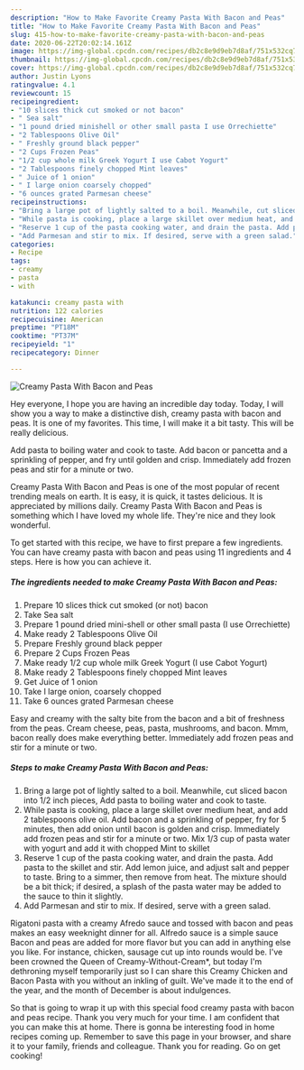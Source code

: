 ```yaml
---
description: "How to Make Favorite Creamy Pasta With Bacon and Peas"
title: "How to Make Favorite Creamy Pasta With Bacon and Peas"
slug: 415-how-to-make-favorite-creamy-pasta-with-bacon-and-peas
date: 2020-06-22T20:02:14.161Z
image: https://img-global.cpcdn.com/recipes/db2c8e9d9eb7d8af/751x532cq70/creamy-pasta-with-bacon-and-peas-recipe-main-photo.jpg
thumbnail: https://img-global.cpcdn.com/recipes/db2c8e9d9eb7d8af/751x532cq70/creamy-pasta-with-bacon-and-peas-recipe-main-photo.jpg
cover: https://img-global.cpcdn.com/recipes/db2c8e9d9eb7d8af/751x532cq70/creamy-pasta-with-bacon-and-peas-recipe-main-photo.jpg
author: Justin Lyons
ratingvalue: 4.1
reviewcount: 15
recipeingredient:
- "10 slices thick cut smoked or not bacon"
- " Sea salt"
- "1 pound dried minishell or other small pasta I use Orrechiette"
- "2 Tablespoons Olive Oil"
- " Freshly ground black pepper"
- "2 Cups Frozen Peas"
- "1/2 cup whole milk Greek Yogurt I use Cabot Yogurt"
- "2 Tablespoons finely chopped Mint leaves"
- " Juice of 1 onion"
- " I large onion coarsely chopped"
- "6 ounces grated Parmesan cheese"
recipeinstructions:
- "Bring a large pot of lightly salted to a boil. Meanwhile, cut sliced bacon into 1/2 inch pieces, Add pasta to boiling water and cook to taste."
- "While pasta is cooking, place a large skillet over medium heat, and add 2 tablespoons olive oil. Add bacon and a sprinkling of pepper, fry for 5 minutes, then add onion until bacon is golden and crisp. Immediately add frozen peas and stir for a minute or two. Mix 1/3 cup of pasta water with yogurt and add it with chopped Mint to skillet"
- "Reserve 1 cup of the pasta cooking water, and drain the pasta. Add pasta to the skillet and stir. Add lemon juice, and adjust salt and pepper to taste. Bring to a simmer, then remove from heat. The mixture should be a bit thick; if desired, a splash of the pasta water may be added to the sauce to thin it slightly."
- "Add Parmesan and stir to mix. If desired, serve with a green salad."
categories:
- Recipe
tags:
- creamy
- pasta
- with

katakunci: creamy pasta with 
nutrition: 122 calories
recipecuisine: American
preptime: "PT18M"
cooktime: "PT37M"
recipeyield: "1"
recipecategory: Dinner

---
```



![Creamy Pasta With Bacon and Peas](https://img-global.cpcdn.com/recipes/db2c8e9d9eb7d8af/751x532cq70/creamy-pasta-with-bacon-and-peas-recipe-main-photo.jpg)

Hey everyone, I hope you are having an incredible day today. Today, I will show you a way to make a distinctive dish, creamy pasta with bacon and peas. It is one of my favorites. This time, I will make it a bit tasty. This will be really delicious.

Add pasta to boiling water and cook to taste. Add bacon or pancetta and a sprinkling of pepper, and fry until golden and crisp. Immediately add frozen peas and stir for a minute or two.

Creamy Pasta With Bacon and Peas is one of the most popular of recent trending meals on earth. It is easy, it is quick, it tastes delicious. It is appreciated by millions daily. Creamy Pasta With Bacon and Peas is something which I have loved my whole life. They're nice and they look wonderful.


To get started with this recipe, we have to first prepare a few ingredients. You can have creamy pasta with bacon and peas using 11 ingredients and 4 steps. Here is how you can achieve it.

<!--inarticleads1-->

##### The ingredients needed to make Creamy Pasta With Bacon and Peas:

1. Prepare 10 slices thick cut smoked (or not) bacon
1. Take  Sea salt
1. Prepare 1 pound dried mini-shell or other small pasta (I use Orrechiette)
1. Make ready 2 Tablespoons Olive Oil
1. Prepare  Freshly ground black pepper
1. Prepare 2 Cups Frozen Peas
1. Make ready 1/2 cup whole milk Greek Yogurt (I use Cabot Yogurt)
1. Make ready 2 Tablespoons finely chopped Mint leaves
1. Get  Juice of 1 onion
1. Take  I large onion, coarsely chopped
1. Take 6 ounces grated Parmesan cheese


Easy and creamy with the salty bite from the bacon and a bit of freshness from the peas. Cream cheese, peas, pasta, mushrooms, and bacon. Mmm, bacon really does make everything better. Immediately add frozen peas and stir for a minute or two. 

<!--inarticleads2-->

##### Steps to make Creamy Pasta With Bacon and Peas:

1. Bring a large pot of lightly salted to a boil. Meanwhile, cut sliced bacon into 1/2 inch pieces, Add pasta to boiling water and cook to taste.
1. While pasta is cooking, place a large skillet over medium heat, and add 2 tablespoons olive oil. Add bacon and a sprinkling of pepper, fry for 5 minutes, then add onion until bacon is golden and crisp. Immediately add frozen peas and stir for a minute or two. Mix 1/3 cup of pasta water with yogurt and add it with chopped Mint to skillet
1. Reserve 1 cup of the pasta cooking water, and drain the pasta. Add pasta to the skillet and stir. Add lemon juice, and adjust salt and pepper to taste. Bring to a simmer, then remove from heat. The mixture should be a bit thick; if desired, a splash of the pasta water may be added to the sauce to thin it slightly.
1. Add Parmesan and stir to mix. If desired, serve with a green salad.


Rigatoni pasta with a creamy Afredo sauce and tossed with bacon and peas makes an easy weeknight dinner for all. Alfredo sauce is a simple sauce Bacon and peas are added for more flavor but you can add in anything else you like. For instance, chicken, sausage cut up into rounds would be. I&#39;ve been crowned the Queen of Creamy-Without-Cream*, but today I&#39;m dethroning myself temporarily just so I can share this Creamy Chicken and Bacon Pasta with you without an inkling of guilt. We&#39;ve made it to the end of the year, and the month of December is about indulgences. 

So that is going to wrap it up with this special food creamy pasta with bacon and peas recipe. Thank you very much for your time. I am confident that you can make this at home. There is gonna be interesting food in home recipes coming up. Remember to save this page in your browser, and share it to your family, friends and colleague. Thank you for reading. Go on get cooking!
